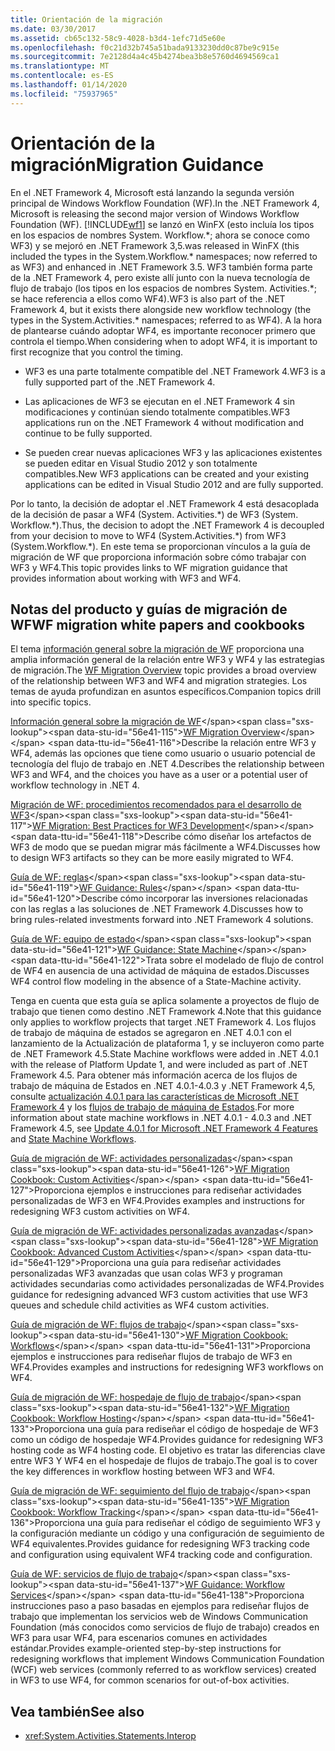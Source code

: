 ```yaml
---
title: Orientación de la migración
ms.date: 03/30/2017
ms.assetid: cb65c132-58c9-4028-b3d4-1efc71d5e60e
ms.openlocfilehash: f0c21d32b745a51bada9133230dd0c87be9c915e
ms.sourcegitcommit: 7e2128d4a4c45b4274bea3b8e5760d4694569ca1
ms.translationtype: MT
ms.contentlocale: es-ES
ms.lasthandoff: 01/14/2020
ms.locfileid: "75937965"
---
```

# <a name="migration-guidance"></a><span data-ttu-id="56e41-102">Orientación de la migración</span><span class="sxs-lookup"><span data-stu-id="56e41-102">Migration Guidance</span></span>

<span data-ttu-id="56e41-103">En el .NET Framework 4, Microsoft está lanzando la segunda versión principal de Windows Workflow Foundation (WF).</span><span class="sxs-lookup"><span data-stu-id="56e41-103">In the .NET Framework 4, Microsoft is releasing the second major version of Windows Workflow Foundation (WF).</span></span> [!INCLUDE[wf1](../../../includes/wf1-md.md)] <span data-ttu-id="56e41-104">se lanzó en WinFX (esto incluía los tipos en los espacios de nombres System. Workflow.\*; ahora se conoce como WF3) y se mejoró en .NET Framework 3,5.</span><span class="sxs-lookup"><span data-stu-id="56e41-104">was released in WinFX (this included the types in the System.Workflow.\* namespaces; now referred to as WF3) and enhanced in .NET Framework 3.5.</span></span> <span data-ttu-id="56e41-105">WF3 también forma parte de la .NET Framework 4, pero existe allí junto con la nueva tecnología de flujo de trabajo (los tipos en los espacios de nombres System. Activities.\*; se hace referencia a ellos como WF4).</span><span class="sxs-lookup"><span data-stu-id="56e41-105">WF3 is also part of the .NET Framework 4, but it exists there alongside new workflow technology (the types in the System.Activities.\* namespaces; referred to as WF4).</span></span> <span data-ttu-id="56e41-106">A la hora de plantearse cuándo adoptar WF4, es importante reconocer primero que controla el tiempo.</span><span class="sxs-lookup"><span data-stu-id="56e41-106">When considering when to adopt WF4, it is important to first recognize that you control the timing.</span></span>  
  
- <span data-ttu-id="56e41-107">WF3 es una parte totalmente compatible del .NET Framework 4.</span><span class="sxs-lookup"><span data-stu-id="56e41-107">WF3 is a fully supported part of the .NET Framework 4.</span></span>  
  
- <span data-ttu-id="56e41-108">Las aplicaciones de WF3 se ejecutan en el .NET Framework 4 sin modificaciones y continúan siendo totalmente compatibles.</span><span class="sxs-lookup"><span data-stu-id="56e41-108">WF3 applications run on the .NET Framework 4 without modification and continue to be fully supported.</span></span>  
  
- <span data-ttu-id="56e41-109">Se pueden crear nuevas aplicaciones WF3 y las aplicaciones existentes se pueden editar en Visual Studio 2012 y son totalmente compatibles.</span><span class="sxs-lookup"><span data-stu-id="56e41-109">New WF3 applications can be created and your existing applications can be edited in Visual Studio 2012 and are fully supported.</span></span>  
  
 <span data-ttu-id="56e41-110">Por lo tanto, la decisión de adoptar el .NET Framework 4 está desacoplada de la decisión de pasar a WF4 (System. Activities.\*) de WF3 (System. Workflow.\*).</span><span class="sxs-lookup"><span data-stu-id="56e41-110">Thus, the decision to adopt the .NET Framework 4 is decoupled from your decision to move to WF4 (System.Activities.\*) from WF3 (System.Workflow.\*).</span></span> <span data-ttu-id="56e41-111">En este tema se proporcionan vínculos a la guía de migración de WF que proporciona información sobre cómo trabajar con WF3 y WF4.</span><span class="sxs-lookup"><span data-stu-id="56e41-111">This topic provides links to WF migration guidance that provides information about working with WF3 and WF4.</span></span>  
  
## <a name="wf-migration-white-papers-and-cookbooks"></a><span data-ttu-id="56e41-112">Notas del producto y guías de migración de WF</span><span class="sxs-lookup"><span data-stu-id="56e41-112">WF migration white papers and cookbooks</span></span>

 <span data-ttu-id="56e41-113">El tema [información general sobre la migración de WF](https://docs.microsoft.com/previous-versions/appfabric/ff383417(v=azure.10)) proporciona una amplia información general de la relación entre WF3 y WF4 y las estrategias de migración.</span><span class="sxs-lookup"><span data-stu-id="56e41-113">The [WF Migration Overview](https://docs.microsoft.com/previous-versions/appfabric/ff383417(v=azure.10)) topic provides a broad overview of the relationship between WF3 and WF4 and migration strategies.</span></span> <span data-ttu-id="56e41-114">Los temas de ayuda profundizan en asuntos específicos.</span><span class="sxs-lookup"><span data-stu-id="56e41-114">Companion topics drill into specific topics.</span></span>  
  
 <span data-ttu-id="56e41-115">[Información general sobre la migración de WF](https://docs.microsoft.com/previous-versions/appfabric/ff383417(v=azure.10))</span><span class="sxs-lookup"><span data-stu-id="56e41-115">[WF Migration Overview](https://docs.microsoft.com/previous-versions/appfabric/ff383417(v=azure.10))</span></span>  
 <span data-ttu-id="56e41-116">Describe la relación entre WF3 y WF4, además las opciones que tiene como usuario o usuario potencial de tecnología del flujo de trabajo en .NET 4.</span><span class="sxs-lookup"><span data-stu-id="56e41-116">Describes the relationship between WF3 and WF4, and the choices you have as a user or a potential user of workflow technology in .NET 4.</span></span>  
  
 <span data-ttu-id="56e41-117">[Migración de WF: procedimientos recomendados para el desarrollo de WF3](https://docs.microsoft.com/previous-versions/appfabric/ff383417(v=azure.10))</span><span class="sxs-lookup"><span data-stu-id="56e41-117">[WF Migration: Best Practices for WF3 Development](https://docs.microsoft.com/previous-versions/appfabric/ff383417(v=azure.10))</span></span>  
 <span data-ttu-id="56e41-118">Describe cómo diseñar los artefactos de WF3 de modo que se puedan migrar más fácilmente a WF4.</span><span class="sxs-lookup"><span data-stu-id="56e41-118">Discusses how to design WF3 artifacts so they can be more easily migrated to WF4.</span></span>  
  
 <span data-ttu-id="56e41-119">[Guía de WF: reglas](https://docs.microsoft.com/previous-versions/appfabric/ff383417(v=azure.10))</span><span class="sxs-lookup"><span data-stu-id="56e41-119">[WF Guidance: Rules](https://docs.microsoft.com/previous-versions/appfabric/ff383417(v=azure.10))</span></span>  
 <span data-ttu-id="56e41-120">Describe cómo incorporar las inversiones relacionadas con las reglas a las soluciones de .NET Framework 4.</span><span class="sxs-lookup"><span data-stu-id="56e41-120">Discusses how to bring rules-related investments forward into .NET Framework 4 solutions.</span></span>  
  
 <span data-ttu-id="56e41-121">[Guía de WF: equipo de estado](https://docs.microsoft.com/previous-versions/appfabric/ff383417(v=azure.10))</span><span class="sxs-lookup"><span data-stu-id="56e41-121">[WF Guidance: State Machine](https://docs.microsoft.com/previous-versions/appfabric/ff383417(v=azure.10))</span></span>  
 <span data-ttu-id="56e41-122">Trata sobre el modelado de flujo de control de WF4 en ausencia de una actividad de máquina de estados.</span><span class="sxs-lookup"><span data-stu-id="56e41-122">Discusses WF4 control flow modeling in the absence of a State-Machine activity.</span></span>  
  
 <span data-ttu-id="56e41-123">Tenga en cuenta que esta guía se aplica solamente a proyectos de flujo de trabajo que tienen como destino .NET Framework 4.</span><span class="sxs-lookup"><span data-stu-id="56e41-123">Note that this guidance only applies to workflow projects that target .NET Framework 4.</span></span> <span data-ttu-id="56e41-124">Los flujos de trabajo de máquina de estados se agregaron en .NET 4.0.1 con el lanzamiento de la Actualización de plataforma 1, y se incluyeron como parte de .NET Framework 4.5.</span><span class="sxs-lookup"><span data-stu-id="56e41-124">State Machine workflows were added in .NET 4.0.1 with the release of Platform Update 1, and were included as part of .NET Framework 4.5.</span></span> <span data-ttu-id="56e41-125">Para obtener más información acerca de los flujos de trabajo de máquina de Estados en .NET 4.0.1-4.0.3 y .NET Framework 4,5, consulte [actualización 4.0.1 para las características de Microsoft .NET Framework 4](https://docs.microsoft.com/previous-versions/dotnet/netframework-4.0/hh290669(v=vs.100)) y los [flujos de trabajo de máquina de Estados](state-machine-workflows.md).</span><span class="sxs-lookup"><span data-stu-id="56e41-125">For more information about state machine workflows in .NET 4.0.1 - 4.0.3 and .NET Framework 4.5, see [Update 4.0.1 for Microsoft .NET Framework 4 Features](https://docs.microsoft.com/previous-versions/dotnet/netframework-4.0/hh290669(v=vs.100)) and [State Machine Workflows](state-machine-workflows.md).</span></span>  
  
 <span data-ttu-id="56e41-126">[Guía de migración de WF: actividades personalizadas](https://docs.microsoft.com/previous-versions/appfabric/ff383417(v=azure.10))</span><span class="sxs-lookup"><span data-stu-id="56e41-126">[WF Migration Cookbook: Custom Activities](https://docs.microsoft.com/previous-versions/appfabric/ff383417(v=azure.10))</span></span>  
 <span data-ttu-id="56e41-127">Proporciona ejemplos e instrucciones para rediseñar actividades personalizadas de WF3 en WF4.</span><span class="sxs-lookup"><span data-stu-id="56e41-127">Provides examples and instructions for redesigning WF3 custom activities on WF4.</span></span>  
  
 <span data-ttu-id="56e41-128">[Guía de migración de WF: actividades personalizadas avanzadas](https://docs.microsoft.com/previous-versions/appfabric/ff383417(v=azure.10))</span><span class="sxs-lookup"><span data-stu-id="56e41-128">[WF Migration Cookbook: Advanced Custom Activities](https://docs.microsoft.com/previous-versions/appfabric/ff383417(v=azure.10))</span></span>  
 <span data-ttu-id="56e41-129">Proporciona una guía para rediseñar actividades personalizadas WF3 avanzadas que usan colas WF3 y programan actividades secundarias como actividades personalizadas de WF4.</span><span class="sxs-lookup"><span data-stu-id="56e41-129">Provides guidance for redesigning advanced WF3 custom activities that use WF3 queues and schedule child activities as WF4 custom activities.</span></span>  
  
 <span data-ttu-id="56e41-130">[Guía de migración de WF: flujos de trabajo](https://docs.microsoft.com/previous-versions/appfabric/ff383417(v=azure.10))</span><span class="sxs-lookup"><span data-stu-id="56e41-130">[WF Migration Cookbook: Workflows](https://docs.microsoft.com/previous-versions/appfabric/ff383417(v=azure.10))</span></span>  
 <span data-ttu-id="56e41-131">Proporciona ejemplos e instrucciones para rediseñar flujos de trabajo de WF3 en WF4.</span><span class="sxs-lookup"><span data-stu-id="56e41-131">Provides examples and instructions for redesigning WF3 workflows on WF4.</span></span>  
  
 <span data-ttu-id="56e41-132">[Guía de migración de WF: hospedaje de flujo de trabajo](https://docs.microsoft.com/previous-versions/appfabric/ff383417(v=azure.10))</span><span class="sxs-lookup"><span data-stu-id="56e41-132">[WF Migration Cookbook: Workflow Hosting](https://docs.microsoft.com/previous-versions/appfabric/ff383417(v=azure.10))</span></span>  
 <span data-ttu-id="56e41-133">Proporciona una guía para rediseñar el código de hospedaje de WF3 como un código de hospedaje WF4.</span><span class="sxs-lookup"><span data-stu-id="56e41-133">Provides guidance for redesigning WF3 hosting code as WF4 hosting code.</span></span> <span data-ttu-id="56e41-134">El objetivo es tratar las diferencias clave entre WF3 Y WF4 en el hospedaje de flujos de trabajo.</span><span class="sxs-lookup"><span data-stu-id="56e41-134">The goal is to cover the key differences in workflow hosting between WF3 and WF4.</span></span>  
  
 <span data-ttu-id="56e41-135">[Guía de migración de WF: seguimiento del flujo de trabajo](https://docs.microsoft.com/previous-versions/appfabric/ff383417(v=azure.10))</span><span class="sxs-lookup"><span data-stu-id="56e41-135">[WF Migration Cookbook: Workflow Tracking](https://docs.microsoft.com/previous-versions/appfabric/ff383417(v=azure.10))</span></span>  
 <span data-ttu-id="56e41-136">Proporciona una guía para rediseñar el código de seguimiento WF3 y la configuración mediante un código y una configuración de seguimiento de WF4 equivalentes.</span><span class="sxs-lookup"><span data-stu-id="56e41-136">Provides guidance for redesigning WF3 tracking code and configuration using equivalent WF4 tracking code and configuration.</span></span>  
  
 <span data-ttu-id="56e41-137">[Guía de WF: servicios de flujo de trabajo](https://docs.microsoft.com/previous-versions/appfabric/ff383417(v=azure.10))</span><span class="sxs-lookup"><span data-stu-id="56e41-137">[WF Guidance: Workflow Services](https://docs.microsoft.com/previous-versions/appfabric/ff383417(v=azure.10))</span></span>  
 <span data-ttu-id="56e41-138">Proporciona instrucciones paso a paso basadas en ejemplos para rediseñar flujos de trabajo que implementan los servicios web de Windows Communication Foundation (más conocidos como servicios de flujo de trabajo) creados en WF3 para usar WF4, para escenarios comunes en actividades estándar.</span><span class="sxs-lookup"><span data-stu-id="56e41-138">Provides example-oriented step-by-step instructions for redesigning workflows that implement Windows Communication Foundation (WCF) web services (commonly referred to as workflow services) created in WF3 to use WF4, for common scenarios for out-of-box activities.</span></span>  
  
## <a name="see-also"></a><span data-ttu-id="56e41-139">Vea también</span><span class="sxs-lookup"><span data-stu-id="56e41-139">See also</span></span>

- <xref:System.Activities.Statements.Interop>
